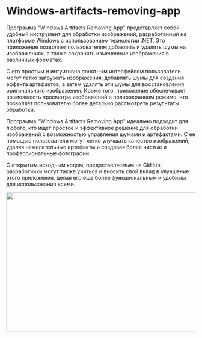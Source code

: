 # Windows-artifacts-removing-app


Программа "Windows Artifacts Removing App" представляет собой удобный инструмент для обработки изображений, разработанный на платформе Windows с использованием технологии .NET. Это приложение позволяет пользователям добавлять и удалять шумы на изображениях, а также сохранять измененные изображения в различных форматах.

С его простым и интуитивно понятным интерфейсом пользователи могут легко загружать изображения, добавлять шумы для создания эффекта артефактов, а затем удалять эти шумы для восстановления оригинального изображения. Кроме того, приложение обеспечивает возможность просмотра изображений в полноэкранном режиме, что позволяет пользователю более детально рассмотреть результаты обработки.

Программа "Windows Artifacts Removing App" идеально подходит для любого, кто ищет простое и эффективное решение для обработки изображений с возможностью управления шумами и артефактами. С ее помощью пользователи могут легко улучшать качество изображений, удаляя нежелательные артефакты и создавая более чистые и профессиональные фотографии.

С открытым исходным кодом, предоставляемым на GitHub, разработчики могут также учиться и вносить свой вклад в улучшение этого приложения, делая его еще более функциональным и удобным для использования всеми.

 <img src=https://github.com/OneVan4/Windows-artifacts-removing-app/assets/113106342/ff4a2fe5-18e7-4e94-b776-2ae1b69872c0
width="1336" height="370" style="margin-right: 20px;">
